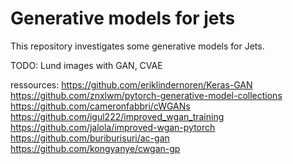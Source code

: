 Generative models for jets
==========================

This repository investigates some generative models for Jets.

TODO: Lund images with GAN, CVAE

ressources:
https://github.com/eriklindernoren/Keras-GAN
https://github.com/znxlwm/pytorch-generative-model-collections
https://github.com/cameronfabbri/cWGANs
https://github.com/igul222/improved_wgan_training
https://github.com/jalola/improved-wgan-pytorch
https://github.com/buriburisuri/ac-gan
https://github.com/kongyanye/cwgan-gp